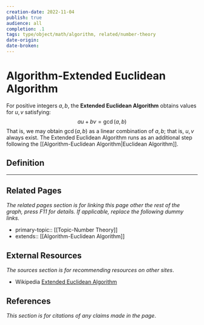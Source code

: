 ```yaml
---
creation-date: 2022-11-04
publish: true
audience: all
completion: .1
tags: type/object/math/algorithm, related/number-theory
date-origin: 
date-broken: 
---
```

# Algorithm-Extended Euclidean Algorithm
For positive integers $a,b$, the **Extended Euclidean Algorithm** obtains values for $u,v$ satisfying:
$$au+bv=\gcd(a,b)$$
That is, we may obtain $\gcd(a,b)$ as a linear combination of $a,b$; that is, $u,v$ always exist. The Extended Euclidean Algorithm runs as an additional step following the [[Algorithm-Euclidean Algorithm|Euclidean Algorithm]].

## Definition

---
## Related Pages
*The related pages section is for linking this page other the rest of the graph, press F11 for details. If applicable, replace the following dummy links.*
- primary-topic:: [[Topic-Number Theory]]
- extends:: [[Algorithm-Euclidean Algorithm]]

## External Resources
*The sources section is for recommending resources on other sites*.
- Wikipedia [Extended Euclidean Algorithm](https://en.wikipedia.org/wiki/Extended_euclidean_algorithm)

## References
*This section is for citations of any claims made in the page*.